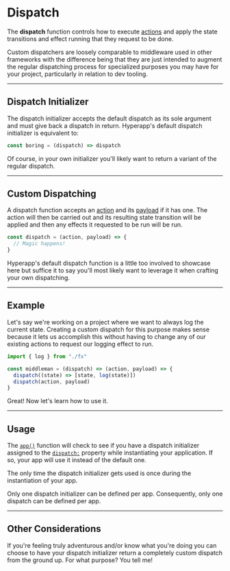 # Dispatch

The **dispatch** function controls how to execute [actions](actions.md) and apply the state transitions and effect running that they request to be done.

Custom dispatchers are loosely comparable to middleware used in other frameworks with the difference being that they are just intended to augment the regular dispatching process for specialized purposes you may have for your project, particularly in relation to dev tooling.

---

## Dispatch Initializer

The dispatch initializer accepts the default dispatch as its sole argument and must give back a dispatch in return. Hyperapp's default dispatch initializer is equivalent to:

```js
const boring = (dispatch) => dispatch
```

Of course, in your own initializer you'll likely want to return a variant of the regular dispatch.

---

## Custom Dispatching

A dispatch function accepts an [action](actions.md) and its [payload](actions.md#payloads) if it has one. The action will then be carried out and its resulting state transition will be applied and then any effects it requested to be run will be run.

```js
const dispatch = (action, payload) => {
  // Magic happens!
}
```

Hyperapp's default dispatch function is a little too involved to showcase here but suffice it to say you'll most likely want to leverage it when crafting your own dispatching.

---

## Example

Let's say we're working on a project where we want to always log the current state. Creating a custom dispatch for this purpose makes sense because it lets us accomplish this without having to change any of our existing actions to request our logging effect to run.

```js
import { log } from "./fx"

const middleman = (dispatch) => (action, payload) => {
  dispatch((state) => [state, log(state)])
  dispatch(action, payload)
}
```

Great! Now let's learn how to use it.

---

## Usage

The [`app()`](../api/app.md) function will check to see if you have a dispatch initializer assigned to the [`dispatch:`](../api/app.md#dispatch) property while instantiating your application. If so, your app will use it instead of the default one.

The only time the dispatch initializer gets used is once during the instantiation of your app.

Only one dispatch initializer can be defined per app. Consequently, only one dispatch can be defined per app.

---

## Other Considerations

If you're feeling truly adventurous and/or know what you're doing you can choose to have your dispatch initializer return a completely custom dispatch from the ground up. For what purpose? You tell me!
